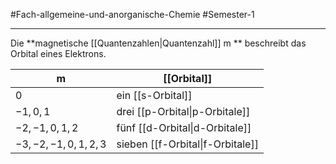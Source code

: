 #Fach-allgemeine-und-anorganische-Chemie  #Semester-1

---

Die **magnetische [[Quantenzahlen|Quantenzahl]] m
** beschreibt das Orbital eines Elektrons.

| m                | [[Orbital]]                    |
| ---------------- | ------------------------------ |
| $0$                | ein [[s-Orbital]]              |
| $-1,0,1$           | drei [[p-Orbital\|p-Orbitale]] |
| $-2,-1,0,1,2$      | fünf [[d-Orbital\|d-Orbitale]] |
| $-3,-2,-1,0,1,2,3$ | sieben [[f-Orbital\|f-Orbitale]]